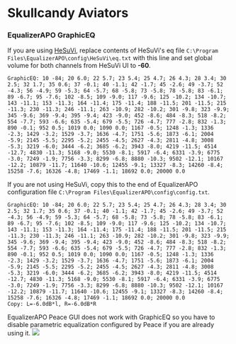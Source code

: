 # Skullcandy Aviators
### EqualizerAPO GraphicEQ
If you are using [HeSuVi](https://sourceforge.net/projects/hesuvi/), replace contents of HeSuVi's eq file `C:\Program Files\EqualizerAPO\config\HeSuVi\eq.txt` with this line and set global volume for both channels from HeSuVi UI to **-60**.
```
GraphicEQ: 10 -84; 20 6.0; 22 5.7; 23 5.4; 25 4.7; 26 4.3; 28 3.4; 30 2.5; 32 1.7; 35 0.6; 37 -0.1; 40 -1.1; 42 -1.7; 45 -2.6; 49 -3.7; 52 -4.3; 56 -4.9; 59 -5.3; 64 -5.7; 68 -5.8; 73 -5.8; 78 -5.8; 83 -6.1; 89 -6.7; 95 -7.6; 102 -8.5; 109 -9.0; 117 -9.6; 125 -10.2; 134 -10.7; 143 -11.1; 153 -11.3; 164 -11.4; 175 -11.4; 188 -11.5; 201 -11.5; 215 -11.3; 230 -11.3; 246 -11.1; 263 -10.9; 282 -10.2; 301 -9.8; 323 -9.9; 345 -9.6; 369 -9.4; 395 -9.4; 423 -9.0; 452 -8.6; 484 -8.3; 518 -8.2; 554 -7.7; 593 -6.6; 635 -5.4; 679 -5.5; 726 -4.7; 777 -2.8; 832 -1.3; 890 -0.1; 952 0.5; 1019 0.0; 1090 0.0; 1167 -0.5; 1248 -1.3; 1336 -2.3; 1429 -3.2; 1529 -3.7; 1636 -4.7; 1751 -5.6; 1873 -6.1; 2004 -5.9; 2145 -5.5; 2295 -5.2; 2455 -4.5; 2627 -4.3; 2811 -4.8; 3008 -5.3; 3219 -6.0; 3444 -6.2; 3685 -6.2; 3943 -8.0; 4219 -11.5; 4514 -12.7; 4830 -11.3; 5168 -9.0; 5530 -8.1; 5917 -6.4; 6331 -3.9; 6775 -3.0; 7249 -1.9; 7756 -3.3; 8299 -6.8; 8880 -10.3; 9502 -12.1; 10167 -12.2; 10879 -11.7; 11640 -10.6; 12455 -9.1; 13327 -8.3; 14260 -8.4; 15258 -7.6; 16326 -4.8; 17469 -1.1; 18692 0.0; 20000 0.0
```
If you are not using HeSuVi, copy this to the end of EqualizerAPO configuration file `C:\Program Files\EqualizerAPO\config\config.txt`.
```
GraphicEQ: 10 -84; 20 6.0; 22 5.7; 23 5.4; 25 4.7; 26 4.3; 28 3.4; 30 2.5; 32 1.7; 35 0.6; 37 -0.1; 40 -1.1; 42 -1.7; 45 -2.6; 49 -3.7; 52 -4.3; 56 -4.9; 59 -5.3; 64 -5.7; 68 -5.8; 73 -5.8; 78 -5.8; 83 -6.1; 89 -6.7; 95 -7.6; 102 -8.5; 109 -9.0; 117 -9.6; 125 -10.2; 134 -10.7; 143 -11.1; 153 -11.3; 164 -11.4; 175 -11.4; 188 -11.5; 201 -11.5; 215 -11.3; 230 -11.3; 246 -11.1; 263 -10.9; 282 -10.2; 301 -9.8; 323 -9.9; 345 -9.6; 369 -9.4; 395 -9.4; 423 -9.0; 452 -8.6; 484 -8.3; 518 -8.2; 554 -7.7; 593 -6.6; 635 -5.4; 679 -5.5; 726 -4.7; 777 -2.8; 832 -1.3; 890 -0.1; 952 0.5; 1019 0.0; 1090 0.0; 1167 -0.5; 1248 -1.3; 1336 -2.3; 1429 -3.2; 1529 -3.7; 1636 -4.7; 1751 -5.6; 1873 -6.1; 2004 -5.9; 2145 -5.5; 2295 -5.2; 2455 -4.5; 2627 -4.3; 2811 -4.8; 3008 -5.3; 3219 -6.0; 3444 -6.2; 3685 -6.2; 3943 -8.0; 4219 -11.5; 4514 -12.7; 4830 -11.3; 5168 -9.0; 5530 -8.1; 5917 -6.4; 6331 -3.9; 6775 -3.0; 7249 -1.9; 7756 -3.3; 8299 -6.8; 8880 -10.3; 9502 -12.1; 10167 -12.2; 10879 -11.7; 11640 -10.6; 12455 -9.1; 13327 -8.3; 14260 -8.4; 15258 -7.6; 16326 -4.8; 17469 -1.1; 18692 0.0; 20000 0.0
Copy: L=-6.0dB*l, R=-6.0dB*R
```
EqualizerAPO Peace GUI does not work with GraphicEQ so you have to disable parametric equalization configured by Peace if you are already using it.
![](https://raw.githubusercontent.com/jaakkopasanen/AutoEq/master/results/Sonoma%20Model%20One/headphoncecom/onear/Skullcandy%20Aviators/Skullcandy%20Aviators.png)
